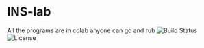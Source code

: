 # INS-lab
All the programs are in colab anyone can go and rub 
![Build Status](https://img.shields.io/badge/build-passing-brightgreen)
![License](https://img.shields.io/badge/license-MIT-blue)
